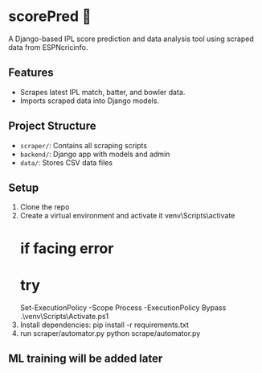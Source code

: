 
# scorePred 🏏

A Django-based IPL score prediction and data analysis tool using scraped data from ESPNcricinfo.

## Features
- Scrapes latest IPL match, batter, and bowler data.
- Imports scraped data into Django models.

## Project Structure
- `scraper/`: Contains all scraping scripts
- `backend/`: Django app with models and admin
- `data/`: Stores CSV data files

## Setup
1. Clone the repo
2. Create a virtual environment and activate it
    venv\Scripts\activate    
    # if facing error
    # try
    Set-ExecutionPolicy -Scope Process -ExecutionPolicy Bypass
    .\venv\Scripts\Activate.ps1
3. Install dependencies:
    pip install -r requirements.txt
4. run scraper/automator.py
    python scrape/automator.py

## ML training will be added later